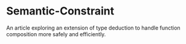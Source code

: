 Semantic-Constraint
===================

An article exploring an extension of type deduction to handle function composition more safely and efficiently.

